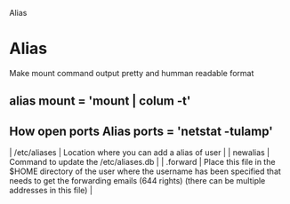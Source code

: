 Alias

# Alias

Make mount command output pretty and humman readable format 

alias mount = 'mount | colum -t'
-------------------------

How open ports
Alias ports = 'netstat -tulamp'
---------------------------------------------


| /etc/aliases                                   | Location where you can add a alias of user                   |
| newalias                                       | Command to update the /etc/aliases.db                        |
| .forward                                       | Place this file in the $HOME directory of the user where the username has been specified that needs to get the forwarding emails (644 rights) (there can be multiple addresses in this file) |


